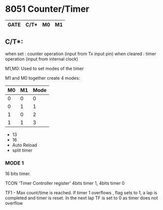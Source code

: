 # 8051 Counter/Timer

| GATE | C/T* | M0  | M1  |
| ---- | ---- | --- | --- |

## C/T*:
when set : counter operation (input from Tx input pin)
when cleared : timer operation (input from internal clock)

M1,M0:
Used to set modes of the timer

M1 and M0 together create 4 modes:

| M0  | M1  | Mode |
| --- | --- | ---- |
| 0   | 0   | 0    |
| 0   | 1   | 1    |
| 1   | 0   | 2    |
| 1   | 1   | 3    |

- 13
- 16 
- Auto Reload
- split timer

### MODE 1

16 bits timer.

TCON 'Timer Controller register' 
4bits timer 1, 4bits timer 0

TF1 - Max count/time is reached. If timer 1 overflows , flag sets to 1, a lap is completed and timer is reset. In the next lap TF is set to 0 as timer does not overflow

